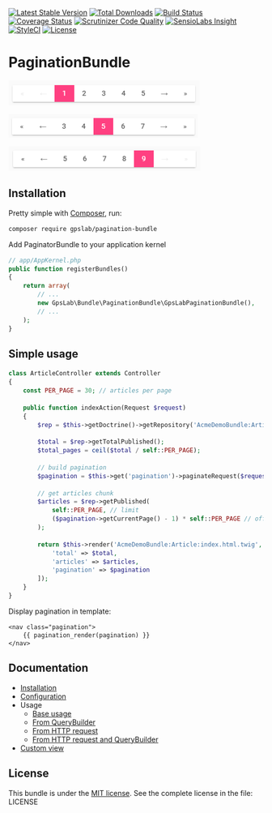 [![Latest Stable Version](https://img.shields.io/packagist/v/gpslab/pagination-bundle.svg?maxAge=3600&label=stable)](https://packagist.org/packages/gpslab/pagination-bundle)
[![Total Downloads](https://img.shields.io/packagist/dt/gpslab/pagination-bundle.svg?maxAge=3600)](https://packagist.org/packages/gpslab/pagination-bundle)
[![Build Status](https://img.shields.io/travis/gpslab/pagination-bundle.svg?maxAge=3600)](https://travis-ci.org/gpslab/pagination-bundle)
[![Coverage Status](https://img.shields.io/coveralls/gpslab/pagination-bundle.svg?maxAge=3600)](https://coveralls.io/github/gpslab/pagination-bundle?branch=master)
[![Scrutinizer Code Quality](https://img.shields.io/scrutinizer/g/gpslab/pagination-bundle.svg?maxAge=3600)](https://scrutinizer-ci.com/g/gpslab/pagination-bundle/?branch=master)
[![SensioLabs Insight](https://img.shields.io/sensiolabs/i/6e0b6018-9a7e-4f25-9960-b27f6807b6d7.svg?maxAge=3600&label=SLInsight)](https://insight.sensiolabs.com/projects/6e0b6018-9a7e-4f25-9960-b27f6807b6d7)
[![StyleCI](https://styleci.io/repos/86694387/shield?branch=master)](https://styleci.io/repos/86694387)
[![License](https://img.shields.io/packagist/l/gpslab/pagination-bundle.svg?maxAge=3600)](https://github.com/gpslab/pagination-bundle)

# PaginationBundle

![Pagination page 1](pagination_1.png)

![Pagination page 4](pagination_5.png)

![Pagination page 9](pagination_9.png)

## Installation

Pretty simple with [Composer](http://packagist.org), run:

```sh
composer require gpslab/pagination-bundle
```

Add PaginatorBundle to your application kernel

```php
// app/AppKernel.php
public function registerBundles()
{
    return array(
        // ...
        new GpsLab\Bundle\PaginationBundle\GpsLabPaginationBundle(),
        // ...
    );
}
```

## Simple usage

```php
class ArticleController extends Controller
{
    const PER_PAGE = 30; // articles per page

    public function indexAction(Request $request)
    {
        $rep = $this->getDoctrine()->getRepository('AcmeDemoBundle:Article');

        $total = $rep->getTotalPublished();
        $total_pages = ceil($total / self::PER_PAGE);

        // build pagination
        $pagination = $this->get('pagination')->paginateRequest($request, $total_pages);

        // get articles chunk
        $articles = $rep->getPublished(
            self::PER_PAGE, // limit
            ($pagination->getCurrentPage() - 1) * self::PER_PAGE // offset
        );

        return $this->render('AcmeDemoBundle:Article:index.html.twig', [
            'total' => $total,
            'articles' => $articles,
            'pagination' => $pagination
        ]);
    }
}
```

Display pagination in template:

```twig
<nav class="pagination">
    {{ pagination_render(pagination) }}
</nav>
```


## Documentation

 * [Installation](docs/installation.md)
 * [Configuration](docs/configuration.md)
 * Usage
    * [Base usage](docs/usage/base.md)
    * [From QueryBuilder](docs/usage/query.md)
    * [From HTTP request](docs/usage/request.md)
    * [From HTTP request and QueryBuilder](docs/usage/request_query.md)
 * [Custom view](docs/custom_view.md)

## License

This bundle is under the [MIT license](http://opensource.org/licenses/MIT). See the complete license in the file: LICENSE
